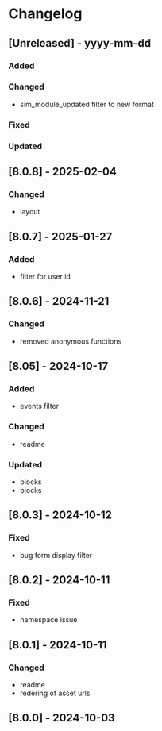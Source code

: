 # Changelog
## [Unreleased] - yyyy-mm-dd

### Added

### Changed
- sim_module_updated filter to new format

### Fixed

### Updated

## [8.0.8] - 2025-02-04


### Changed
- layout

## [8.0.7] - 2025-01-27


### Added
- filter for user id

## [8.0.6] - 2024-11-21


### Changed
- removed anonymous functions

## [8.05] - 2024-10-17


### Added
- events filter

### Changed
- readme

### Updated
- blocks
- blocks

## [8.0.3] - 2024-10-12


### Fixed
- bug form display filter

## [8.0.2] - 2024-10-11


### Fixed
- namespace issue

## [8.0.1] - 2024-10-11


### Changed
- readme
- redering of asset urls

## [8.0.0] - 2024-10-03
